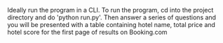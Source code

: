Ideally run the program in a CLI. To run the program, cd into the project directory and do 'python run.py'.
Then answer a series of questions and you will be presented with a table containing hotel name, total price and hotel score for the first page of results on Booking.com
